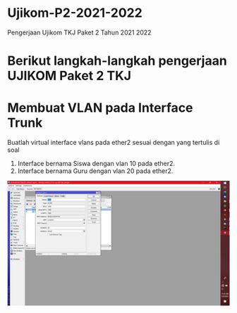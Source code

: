 # Ujikom-P2-2021-2022
Pengerjaan Ujikom TKJ Paket 2 Tahun 2021 2022

# Berikut langkah-langkah pengerjaan UJIKOM Paket 2 TKJ

# Membuat VLAN pada Interface Trunk

Buatlah virtual interface vlans pada ether2 sesuai dengan yang tertulis di soal
1. Interface bernama Siswa dengan vlan 10 pada ether2.
2. Interface bernama Guru dengan vlan 20 pada ether2.

![screenshot](images/Screenshot-7.png "Screenshot 7")